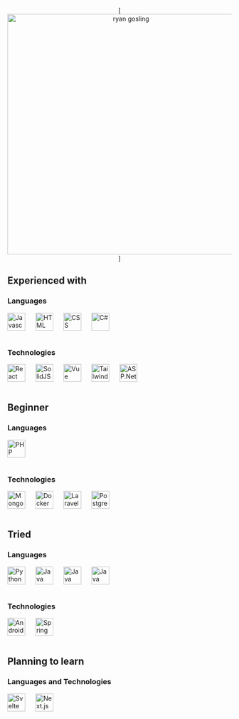 <div align="center">

[<img width="540" alt="ryan gosling" src="https://i.pinimg.com/originals/a7/ed/2c/a7ed2c25174a10a049596cf0c6066fb6.gif">]

</div>

## Experienced with

### Languages
[<img align="left" width="40" height="40" alt="Javascript" src="https://api.iconify.design/devicon:javascript.svg" style="padding: 0 20px 16px 0"/>](https://en.wikipedia.org/wiki/JavaScript "Javascript")
[<img align="left" width="40" height="40" alt="HTML" src="https://api.iconify.design/devicon:html5.svg" style="padding: 0 20px 16px 0"/>](https://en.wikipedia.org/wiki/HTML "HTML")
[<img align="left" width="40" height="40" alt="CSS" src="https://api.iconify.design/devicon:css3.svg" style="padding: 0 20px 16px 0"/>](https://en.wikipedia.org/wiki/CSS "CSS")
[<img width="40" height="40" alt="C#" src="https://api.iconify.design/devicon:csharp.svg" style="padding: 0 20px 16px 0"/>](https://learn.microsoft.com/pl-pl/dotnet/csharp/ "C#")

### Technologies
[<img align="left" width="40" height="40" alt="React" src="https://api.iconify.design/devicon:react.svg" style="padding: 0 20px 16px 0">](https://react.dev "React")
[<img align="left" width="40" height="40" alt="SolidJS" src="https://api.iconify.design/devicon:solidjs.svg" style="padding: 0 20px 16px 0"/>](https://www.solidjs.com "SolidJS")
[<img align="left" width="40" height="40" alt="Vue" src="https://api.iconify.design/logos:vue.svg" style="padding: 0 20px 16px 0">](https://vuejs.org "Vue")
[<img align="left" width="40" height="40" alt="TailwindCSS" src="https://api.iconify.design/devicon:tailwindcss.svg" style="padding: 0 20px 16px 0">](https://tailwindcss.com "TailwindCSS")
[<img  width="40" height="40" alt="ASP.Net" src="https://api.iconify.design/devicon:dot-net.svg" style="padding: 0 20px 16px 0"/>](https://learn.microsoft.com/en-us/dotnet/ "ASP.Net")

## Beginner
### Languages
[<img width="40" height="40" alt="PHP" src="https://api.iconify.design/devicon:php.svg" style="padding: 0 20px 16px 0"/>](https://www.php.net "PHP")

### Technologies
[<img align="left" width="40" height="40" alt="MongoDB" src="https://api.iconify.design/devicon:mongodb.svg" style="padding: 0 20px 16px 0">](https://mongodb.com "MongoDB")
[<img align="left" width="40" height="40" alt="Docker" src="https://api.iconify.design/logos:docker-icon.svg" style="padding: 0 20px 16px 0">](https://www.docker.com "Docker")
[<img align="left" width="40" height="40" alt="Laravel" src="https://api.iconify.design/devicon:laravel.svg" style="padding: 0 20px 16px 0"/>](https://laravel.com "Laravel")
[<img width="40" height="40" alt="PostgreSQL" src="https://api.iconify.design/devicon:postgresql.svg" style="padding: 0 20px 16px 0">](https://www.postgresql.org/ "PostgreSQL")

## Tried
### Languages
[<img align="left" width="40" height="40" alt="Python" src="https://api.iconify.design/logos:python.svg" style="padding: 0 20px 16px 0">](https://www.python.org "Python")
[<img  align="left" width="40" height="40" alt="Java" src="https://api.iconify.design/logos:java.svg" style="padding: 0 20px 16px 0">](https://www.java.com "Java")
[<img  align="left" width="40" height="40" alt="Java" src="https://api.iconify.design/logos:swift.svg" style="padding: 0 20px 16px 0">](https://www.swift.org "Swift")
[<img width="40" height="40" alt="Java" src="https://api.iconify.design/logos:c-plusplus.svg" style="padding: 0 20px 16px 0">](https://isocpp.org/ "C++")

### Technologies
[<img align="left" width="40" height="40" alt="Android Studio" src="https://api.iconify.design/devicon:androidstudio.svg" style="padding: 0 20px 16px 0"/>](https://developer.android.com/studio "Android Studio")
[<img width="40" height="40" alt="Spring Boot" src="https://api.iconify.design/logos:spring-icon.svg" style="padding: 0 20px 16px 0"/>](https://spring.io/ "Spring Boot")


## Planning to learn

### Languages and Technologies
[<img align="left" width="40" height="40" alt="Svelte" src="https://api.iconify.design/logos:svelte-icon.svg" style="padding: 0 20px 16px 0">](https://svelte.dev "Svelte")
[<img width="40" height="40" alt="Next.js" src="https://api.iconify.design/logos:nextjs-icon.svg" style="padding: 0 20px 16px 0"/>](https://nextjs.org "Next.js")
